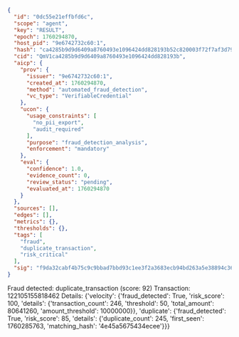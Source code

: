```json
{
  "id": "0dc55e21effbfd6c",
  "scope": "agent",
  "key": "RESULT",
  "epoch": 1760294870,
  "host_pid": "9e6742732c60:1",
  "hash": "ca4285b9d9d6409a8760493e1096424dd828193b52c820003f72f7af3d79ebc3",
  "cid": "QmV1ca4285b9d9d6409a8760493e1096424dd828193b",
  "aicp": {
    "prov": {
      "issuer": "9e6742732c60:1",
      "created_at": 1760294870,
      "method": "automated_fraud_detection",
      "vc_type": "VerifiableCredential"
    },
    "ucon": {
      "usage_constraints": [
        "no_pii_export",
        "audit_required"
      ],
      "purpose": "fraud_detection_analysis",
      "enforcement": "mandatory"
    },
    "eval": {
      "confidence": 1.0,
      "evidence_count": 0,
      "review_status": "pending",
      "evaluated_at": 1760294870
    }
  },
  "sources": [],
  "edges": [],
  "metrics": {},
  "thresholds": {},
  "tags": [
    "fraud",
    "duplicate_transaction",
    "risk_critical"
  ],
  "sig": "f9da32cabf4b75c9c9bbad7bbd93c1ee3f2a3683ecb94bd263a5e38894c360e6"
}
```

Fraud detected: duplicate_transaction (score: 92)
Transaction: 122105155818462
Details: {'velocity': {'fraud_detected': True, 'risk_score': 100, 'details': {'transaction_count': 246, 'threshold': 50, 'total_amount': 80641260, 'amount_threshold': 10000000}}, 'duplicate': {'fraud_detected': True, 'risk_score': 85, 'details': {'duplicate_count': 245, 'first_seen': 1760285763, 'matching_hash': '4e45a5675434ecee'}}}